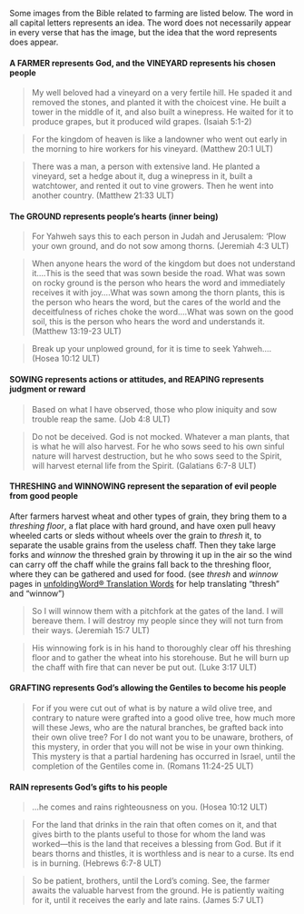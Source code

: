 
Some images from the Bible related to farming are listed below. The word in all capital letters represents an idea. The word does not necessarily appear in every verse that has the image, but the idea that the word represents does appear.

#### A FARMER represents God, and the VINEYARD represents his chosen people

> My well beloved had a vineyard on a very fertile hill.
> He spaded it and removed the stones, and planted it with the choicest vine.
> He built a tower in the middle of it, and also built a winepress.
> He waited for it to produce grapes, but it produced wild grapes. (Isaiah 5:1-2)

<blockquote> For the kingdom of heaven is like a landowner who went out early in the morning to hire workers for his vineyard. (Matthew 20:1 ULT)</blockquote>

> There was a man, a person with extensive land. He planted a vineyard, set a hedge about it, dug a winepress in it, built a watchtower, and rented it out to vine growers. Then he went into another country. (Matthew 21:33 ULT)

#### The GROUND represents people’s hearts (inner being)

> For Yahweh says this to each person in Judah and Jerusalem: ‘Plow your own ground,
> and do not sow among thorns. (Jeremiah 4:3 ULT)

<blockquote>When anyone hears the word of the kingdom but does not understand it.…This is the seed that was sown beside the road. What was sown on rocky ground is the person who hears the word and immediately receives it with joy….What was sown among the thorn plants, this is the person who hears the word, but the cares of the world and the deceitfulness of riches choke the word.…What was sown on the good soil, this is the person who hears the word and understands it. (Matthew 13:19-23 ULT)</blockquote>

> Break up your unplowed ground,
> for it is time to seek Yahweh.…(Hosea 10:12 ULT)

#### SOWING represents actions or attitudes, and REAPING represents judgment or reward

> Based on what I have observed, those who plow iniquity
> and sow trouble reap the same. (Job 4:8 ULT)

> Do not be deceived. God is not mocked. Whatever a man plants, that is what he will also harvest. For he who sows seed to his own sinful nature will harvest destruction, but he who sows seed to the Spirit, will harvest eternal life from the Spirit. (Galatians 6:7-8 ULT)

#### THRESHING and WINNOWING represent the separation of evil people from good people

After farmers harvest wheat and other types of grain, they bring them to a _threshing floor_, a flat place with hard ground, and have oxen pull heavy wheeled carts or sleds without wheels over the grain to _thresh_ it, to separate the usable grains from the useless chaff. Then they take large forks and _winnow_ the threshed grain by throwing it up in the air so the wind can carry off the chaff while the grains fall back to the threshing floor, where they can be gathered and used for food. (see *thresh* and *winnow* pages in [unfoldingWord® Translation Words](http://ufw.io/tw/) for help translating “thresh” and “winnow”)

> So I will winnow them with a pitchfork at the gates of the land. I will bereave them. I will destroy my people since they will not turn from their ways. (Jeremiah 15:7 ULT)


<blockquote> His winnowing fork is in his hand to thoroughly clear off his threshing floor and to gather the wheat into his storehouse. But he will burn up the chaff with fire that can never be put out. (Luke 3:17 ULT)</blockquote>

#### GRAFTING represents God’s allowing the Gentiles to become his people

> For if you were cut out of what is by nature a wild olive tree, and contrary to nature were grafted into a good olive tree, how much more will these Jews, who are the natural branches, be grafted back into their own olive tree? For I do not want you to be unaware, brothers, of this mystery, in order that you will not be wise in your own thinking. This mystery is that a partial hardening has occurred in Israel, until the completion of the Gentiles come in. (Romans 11:24-25 ULT)

#### RAIN represents God’s gifts to his people

>…he comes and rains righteousness on you. (Hosea 10:12 ULT)

<blockquote>For the land that drinks in the rain that often comes on it, and that gives birth to the plants useful to those for whom the land was worked—this is the land that receives a blessing from God. But if it bears thorns and thistles, it is worthless and is near to a curse. Its end is in burning. (Hebrews 6:7-8 ULT)</blockquote>


> So be patient, brothers, until the Lord’s coming. See, the farmer awaits the valuable harvest from the ground. He is patiently waiting for it, until it receives the early and late rains.  (James 5:7 ULT)

